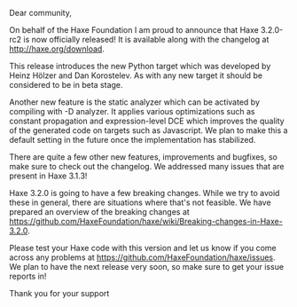 Dear community,

On behalf of the Haxe Foundation I am proud to announce that Haxe 3.2.0-rc2 is now officially released! It is available along with the changelog at <http://haxe.org/download>.

This release introduces the new Python target which was developed by Heinz Hölzer and Dan Korostelev. As with any new target it should be considered to be in beta stage.

Another new feature is the static analyzer which can be activated by compiling with -D analyzer. It applies various optimizations such as constant propagation and expression-level DCE which improves the quality of the generated code on targets such as Javascript. We plan to make this a default setting in the future once the implementation has stabilized.

There are quite a few other new features, improvements and bugfixes, so make sure to check out the changelog. We addressed many issues that are present in Haxe 3.1.3!

Haxe 3.2.0 is going to have a few breaking changes. While we try to avoid these in general, there are situations where that's not feasible. We have prepared an overview of the breaking changes at <https://github.com/HaxeFoundation/haxe/wiki/Breaking-changes-in-Haxe-3.2.0>.

Please test your Haxe code with this version and let us know if you come across any problems at <https://github.com/HaxeFoundation/haxe/issues>. We plan to have the next release very soon, so make sure to get your issue reports in!

Thank you for your support
